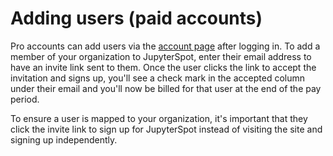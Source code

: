 # Adding users (paid accounts)

Pro accounts can add users via the [account page](https://jupyterspot.com/account) after logging in. To add a member of your organization to JupyterSpot, enter their email address to have an invite link sent to them. Once the user clicks the link to accept the invitation and signs up, you'll see a check mark in the accepted column under their email and you'll now be billed for that user at the end of the pay period.

To ensure a user is mapped to your organization, it's important that they click the invite link to sign up for JupyterSpot instead of visiting the site and signing up independently.

<!-- ![](img/add-users.png)

The "Users" row showing "0 / 10" indicates that you've used zero out of ten allocated user seats. To add a member of your organization to JupyterSpot, enter their email address and click "Send Invite". An email will be sent to them that looks something the following: -->

<!-- ![](img/add-user-email.png) -->

<!-- ![](img/add-user-accepted.png) -->

<!-- This user now counts towards one of your allocated user seats. To ensure a user is mapped to your organization, it's important that they click the invite link to sign up for JupyterSpot instead of visiting the site directly. -->